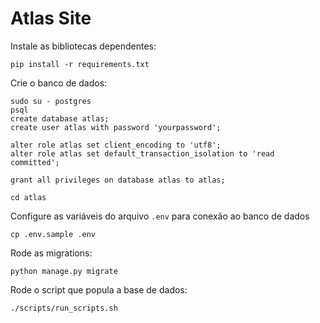# Atlas Site

Instale as bibliotecas dependentes:
```
pip install -r requirements.txt
```

Crie o banco de dados:
```
sudo su - postgres
psql
create database atlas;
create user atlas with password 'yourpassword';

alter role atlas set client_encoding to 'utf8';
alter role atlas set default_transaction_isolation to 'read committed';

grant all privileges on database atlas to atlas;
```

```
cd atlas
```

Configure as variáveis do arquivo `.env` para conexão ao banco de dados
```
cp .env.sample .env
```

Rode as migrations:
```
python manage.py migrate
```

Rode o script que popula a base de dados:
```
./scripts/run_scripts.sh
```
